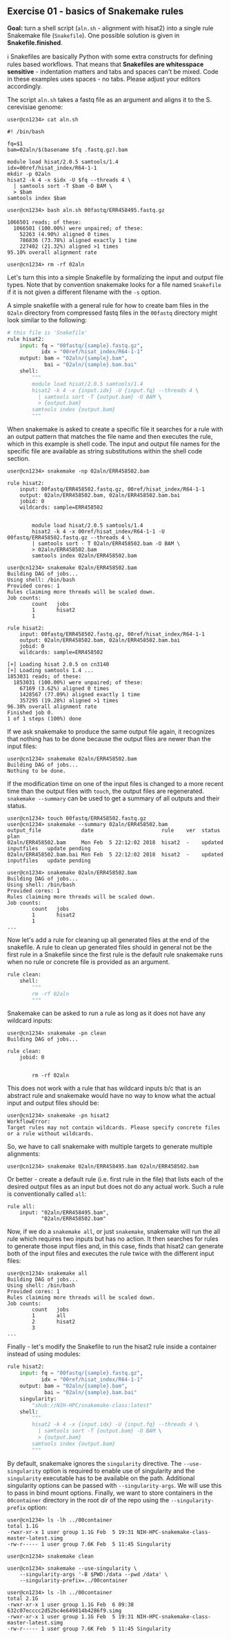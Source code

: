 ## Exercise 01 - basics of Snakemake rules

**Goal:** turn a shell script (`aln.sh` - alignment with hisat2) into a single
rule Snakemake file (`Snakefile`). One possible solution is given in
**Snakefile.finished**.


:information_source: Snakefiles are basically Python with some extra constructs for defining
rules based workflows. That means that **Snakefiles are whitesspace sensitive** - 
indentation matters and tabs and spaces can't be mixed. Code in these examples
uses spaces - no tabs. Please adjust your editors accordingly.

The script `aln.sh` takes a fastq file as an argument and aligns it to the
S. cerevisiae genome:

```console
user@cn1234> cat aln.sh

#! /bin/bash

fq=$1
bam=02aln/$(basename $fq .fastq.gz).bam

module load hisat/2.0.5 samtools/1.4
idx=00ref/hisat_index/R64-1-1
mkdir -p 02aln
hisat2 -k 4 -x $idx -U $fq --threads 4 \
  | samtools sort -T $bam -O BAM \
  > $bam
samtools index $bam

user@cn1234> bash aln.sh 00fastq/ERR458495.fastq.gz

1066501 reads; of these:
  1066501 (100.00%) were unpaired; of these:
    52263 (4.90%) aligned 0 times
    786836 (73.78%) aligned exactly 1 time
    227402 (21.32%) aligned >1 times
95.10% overall alignment rate

user@cn1234> rm -rf 02aln
```

Let's turn this into a simple Snakefile by formalizing the input and
output file types. Note that by convention snakemake looks for a file named
`Snakefile` if it is not given a different filename with the `-s` option.

A simple snakefile with a general rule for how to create bam files in the
`02aln` directory from compressed fastq files in the `00fastq` directory might
look similar to the following:

```python
# this file is 'Snakefile'
rule hisat2:
    input: fq = "00fastq/{sample}.fastq.gz",
           idx = "00ref/hisat_index/R64-1-1"
    output: bam = "02aln/{sample}.bam",
            bai = "02aln/{sample}.bam.bai"
    shell:
        """
        module load hisat/2.0.5 samtools/1.4
        hisat2 -k 4 -x {input.idx} -U {input.fq} --threads 4 \
          | samtools sort -T {output.bam} -O BAM \
          > {output.bam}
        samtools index {output.bam}
        """
```

When snakemake is asked to create a specific file it searches for a rule with
an output pattern that matches the file name and then executes the rule, which
in this example is shell code. The input and output file names for the specific
file are available as string substitutions within the shell code section.

```console
user@cn1234> snakemake -np 02aln/ERR458502.bam

rule hisat2:
    input: 00fastq/ERR458502.fastq.gz, 00ref/hisat_index/R64-1-1
    output: 02aln/ERR458502.bam, 02aln/ERR458502.bam.bai
    jobid: 0
    wildcards: sample=ERR458502


        module load hisat/2.0.5 samtools/1.4
        hisat2 -k 4 -x 00ref/hisat_index/R64-1-1 -U 00fastq/ERR458502.fastq.gz --threads 4 \
        | samtools sort - T 02aln/ERR458502.bam -O BAM \
        > 02aln/ERR458502.bam
        samtools index 02aln/ERR458502.bam

user@cn1234> snakemake 02aln/ERR458502.bam
Building DAG of jobs...
Using shell: /bin/bash
Provided cores: 1
Rules claiming more threads will be scaled down.
Job counts:
        count   jobs
        1       hisat2
        1

rule hisat2:
    input: 00fastq/ERR458502.fastq.gz, 00ref/hisat_index/R64-1-1
    output: 02aln/ERR458502.bam, 02aln/ERR458502.bam.bai
    jobid: 0
    wildcards: sample=ERR458502

[+] Loading hisat 2.0.5 on cn3140
[+] Loading samtools 1.4 ...
1853031 reads; of these:
  1853031 (100.00%) were unpaired; of these:
    67169 (3.62%) aligned 0 times
    1428567 (77.09%) aligned exactly 1 time
    357295 (19.28%) aligned >1 times
96.38% overall alignment rate
Finished job 0.
1 of 1 steps (100%) done
```

If we ask snakemake to produce the same output file again, it recognizes
that nothing has to be done because the output files are newer than
the input files:

```console
user@cn1234> snakemake 02aln/ERR458502.bam
Building DAG of jobs...
Nothing to be done.
```

If the modification time on one of the input files is changed to a more
recent time than the output files with `touch`, the output files are
regenerated. `snakemake --summary` can be used to get a summary of 
all outputs and their status.

```console
user@cn1234> touch 00fastq/ERR458502.fastq.gz
user@cn1234> snakemake --summary 02aln/ERR458502.bam
output_file             date                      rule    ver  status               plan
02aln/ERR458502.bam     Mon Feb  5 22:12:02 2018  hisat2  -    updated inputfiles   update pending
02aln/ERR458502.bam.bai Mon Feb  5 22:12:02 2018  hisat2  -    updated inputfiles   update pending

user@cn1234> snakemake 02aln/ERR458502.bam
Building DAG of jobs...
Using shell: /bin/bash
Provided cores: 1
Rules claiming more threads will be scaled down.
Job counts:
        count   jobs
        1       hisat2
        1
...
```

Now let's add a rule for cleaning up all generated files at the end of the
snakefile.  A rule to clean up generated files should in general not be the
first rule in a Snakefile since the first rule is the default rule snakemake
runs when no rule or concrete file is provided as an argument.

```python
rule clean:
    shell:
        """
        rm -rf 02aln
        """
```

Snakemake can be asked to run a rule as long as it does not have any wildcard
inputs:

```console
user@cn1234> snakemake -pn clean
Building DAG of jobs...

rule clean:
    jobid: 0


        rm -rf 02aln
```

This does not work with a rule that has wildcard inputs b/c that is an abstract
rule and snakemake would have no way to know what the actual input and output
files should be:

```console
user@cn1234> snakemake -pn hisat2
WorkflowError:                                                                                    
Target rules may not contain wildcards. Please specify concrete files or a rule without wildcards.
```

So, we have to call snakemake with multiple targets to generate multiple
alignments:

```console
user@cn1234> snakemake 02aln/ERR458495.bam 02aln/ERR458502.bam
```

Or better - create a default rule (i.e. first rule in the file) that lists
each of the desired output files as an input but does not do any actual work.
Such a rule is conventionally called `all`:

```console
rule all:
    input: "02aln/ERR458495.bam",
           "02aln/ERR458502.bam"
```

Now, if we do a `snakemake all`, or just `snakemake`, snakemake will run the
all rule which requires two inputs but has no action. It then searches for
rules to generate those input files and, in this case, finds that hisat2 can generate
both of the input files and executes the rule twice with the different input files:

```console
user@cn1234> snakemake all
Building DAG of jobs...
Using shell: /bin/bash
Provided cores: 1
Rules claiming more threads will be scaled down.
Job counts:
        count   jobs
        1       all
        2       hisat2
        3
...
```

Finally - let's modify the Snakefile to run the hisat2 rule inside a container instead
of using modules:

```python
rule hisat2:
    input: fq = "00fastq/{sample}.fastq.gz",
           idx = "00ref/hisat_index/R64-1-1"
    output: bam = "02aln/{sample}.bam",
            bai = "02aln/{sample}.bam.bai"
    singularity:
        "shub://NIH-HPC/snakemake-class:latest"
    shell:
        """
        hisat2 -k 4 -x {input.idx} -U {input.fq} --threads 4 \
          | samtools sort -T {output.bam} -O BAM \
          > {output.bam}
        samtools index {output.bam}
        """
```

By default, snakemake ignores the `singularity` directive. The `--use-singularity` option
is required to enable use of singularity and the `singularity` executable
has to be available on the path. Additional singularity options can be passed with
`--singularity-args`. We will use this to pass in bind mount options. Finally,
we want to store containers in the `00container` directory in the root dir of the
repo using the `--singularity-prefix` option:

```console
user@cn1234> ls -lh ../00container
total 1.1G                                                                            
-rwxr-xr-x 1 user group 1.1G Feb  5 19:31 NIH-HPC-snakemake-class-master-latest.simg
-rw-r----- 1 user group 7.6K Feb  5 11:45 Singularity                               

user@cn1234> snakemake clean

user@cn1234> snakemake --use-singularity \
    --singularity-args '-B $PWD:/data --pwd /data' \
    --singularity-prefix=../00container

user@cn1234> ls -lh ../00container
total 2.1G                                                                            
-rwxr-xr-x 1 user group 1.1G Feb  6 09:38 632c07ecccc2d52bc4e649814b4286f9.simg     
-rwxr-xr-x 1 user group 1.1G Feb  5 19:31 NIH-HPC-snakemake-class-master-latest.simg
-rw-r----- 1 user group 7.6K Feb  5 11:45 Singularity                               
```
